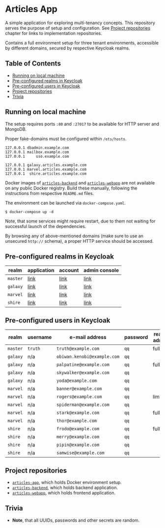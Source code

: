 # Articles App

A simple application for exploring multi-tenancy concepts. This repository serves the purpose of
setup and configuration. See [Project repositories](#project-repositories) chapter for links to
implementation repositories.

Contains a full environment setup for three tenant environments, accessible by different domains,
secured by respective Keycloak realms.

## Table of Contents

* [Running on local machine](#running-on-local-machine)
* [Pre-configured realms in Keycloak](#pre-configured-realms-in-keycloak)
* [Pre-configured users in Keycloak](#pre-configured-users-in-keycloak)
* [Project repositories](#project-repositories)
* [Trivia](#trivia)

## Running on local machine

The setup requires ports `:80` and `:27017` to be available for HTTP server and MongoDB.

Proper fake-domains must be configured within `/ets/hosts`.

```text
127.0.0.1 dbadmin.example.com
127.0.0.1 mailbox.example.com
127.0.0.1     sso.example.com

127.0.0.1 galaxy.articles.example.com
127.0.0.1 marvel.articles.example.com
127.0.0.1  shire.articles.example.com
```

Docker images of [`articles-backend`][articles-backend] and [`articles-webapp`][articles-webapp] are
not available on any public Docker registry. Build these manually, following the instructions from
respective `README.md` files.

The environment can be launched via `docker-compose.yaml`.

```shell
$ docker-compose up -d
```

Note, that some services might require restart, due to them not waiting for successful launch of the
dependencies.

By browsing any of above-mentioned domains (make sure to use an unsecured `http://` schema), a
proper HTTP service should be accessed.

## Pre-configured realms in Keycloak

| realm    | application                         | account                    | admin console              |
| -------- | ----------------------------------- | -------------------------- | -------------------------- |
| `master` | [link][master-sso-application]      | [link][master-sso-account] | [link][master-sso-console] |
| `galaxy` | [link][galaxy-articles-application] | [link][galaxy-sso-account] | [link][galaxy-sso-console] |
| `marvel` | [link][marvel-articles-application] | [link][marvel-sso-account] | [link][marvel-sso-console] |
| `shire`  | [link][shire-articles-application]  | [link][shire-sso-account]  | [link][shire-sso-console]  |

## Pre-configured users in Keycloak

| realm    | username | e-mail address              | password | realm admin |
| -------- | -------- | --------------------------- | -------- | ----------- |
| `master` | `truth`  | `truth@example.com`         | `qq`     | full        |
| `galaxy` | n/a      | `obiwan.kenobi@example.com` | `qq`     |             |
| `galaxy` | n/a      | `palpatine@example.com`     | `qq`     | full        |
| `galaxy` | n/a      | `skywalker@example.com`     | `qq`     |             |
| `galaxy` | n/a      | `yoda@example.com`          | `qq`     |             |
| `marvel` | n/a      | `banner@example.com`        | `qq`     |             |
| `marvel` | n/a      | `rogers@example.com`        | `qq`     | limited     |
| `marvel` | n/a      | `spiderman@example.com`     | `qq`     |             |
| `marvel` | n/a      | `stark@example.com`         | `qq`     | full        |
| `marvel` | n/a      | `thor@example.com`          | `qq`     |             |
| `shire`  | n/a      | `frodo@example.com`         | `qq`     | full        |
| `shire`  | n/a      | `merry@example.com`         | `qq`     |             |
| `shire`  | n/a      | `pipin@example.com`         | `qq`     |             |
| `shire`  | n/a      | `samwise@example.com`       | `qq`     |             |

## Project repositories

* [`articles-app`][articles-app], which holds Docker environment setup.
* [`articles-backend`][articles-backend], which holds backend application.
* [`articles-webapp`][articles-webapp], which holds frontend application.

## Trivia

* **Note**, that all UUIDs, passwords and other secrets are random.

[master-sso-application]: http://sso.example.com

[master-sso-account]: http://sso.example.com/auth/realms/master/account/

[master-sso-console]: http://sso.example.com/auth/admin/master/console/

[galaxy-articles-application]: http://galaxy.articles.example.com

[galaxy-sso-account]: http://sso.example.com/auth/realms/galaxy/account/

[galaxy-sso-console]: http://sso.example.com/auth/admin/galaxy/console/

[marvel-articles-application]: http://marvel.articles.example.com

[marvel-sso-account]: http://sso.example.com/auth/realms/marvel/account/

[marvel-sso-console]: http://sso.example.com/auth/admin/marvel/console/

[shire-articles-application]: http://shire.articles.example.com

[shire-sso-account]: http://sso.example.com/auth/realms/shire/account/

[shire-sso-console]: http://sso.example.com/auth/admin/shire/console/

[articles-backend]: https://github.com/malczuuu/articles-backend

[articles-webapp]: https://github.com/malczuuu/articles-webapp

[articles-app]: https://github.com/malczuuu/articles-app
